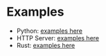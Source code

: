 # Examples
- Python: [examples here](python)
- HTTP Server: [examples here](server)
- Rust: [examples here](../mistralrs/examples/)